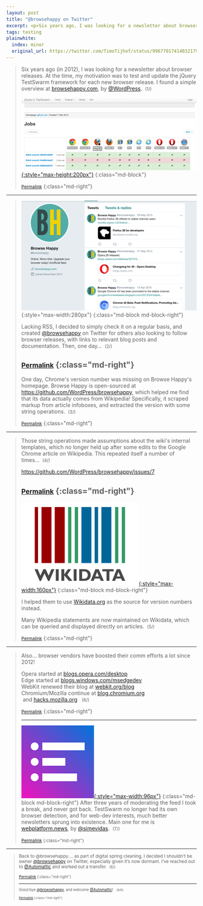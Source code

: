 ```yaml
---
layout: post
title: "@browsehappy on Twitter"
excerpt: <p>Six years ago, I was looking for a newsletter about browser releases.</p>
tags: testing
plainwhite:
  index: minor
  original_url: https://twitter.com/TimoTijhof/status/996770174140321792
---
```


> Six years ago (in 2012), I was looking for a newsletter about browser releases. At the time, my motivation was to test and update the jQuery TestSwarm framework for each new browser release. I found a simple overview at [browsehappy.com](https://browsehappy.com/), by [@WordPress](https://twitter.com/WordPress).  <small>(1/)</small>
>
> [![Screenshot of swarm.jquery.org](/assets/attachments/2018_browsehappy_swarm.png){:style="max-height:200px"}](http://swarm.jquery.org/ "Link to swarm.jquery.org")
> {:class="md-block"}
>
> <small>[Permalink](https://twitter.com/TimoTijhof/status/996770174140321792)</small>
> {:class="md-right"}

-------

> ![The @browsehappy Twitter feed](/assets/attachments/2018_browsehappy_feed.png){:style="max-width:280px"}
> {:class="md-block md-block-right"}
>
> Lacking RSS, I decided to simply check it on a regular basis, and created [@browsehappy](https://twitter.com/browsehappy) on Twitter for others also looking to follow browser releases, with links to relevant blog posts and documentation. Then, one day…  <small>(2/)</small>
>
> <small>[Permalink](https://twitter.com/TimoTijhof/status/996770176279437313)</small>
> {:class="md-right"}
> -------
>
> One day, Chrome's version number was missing on Browse Happy's homepage. Browse Happy is open-sourced at <https://github.com/WordPress/browsehappy>, which helped me find that its data actually comes from Wikipedia! Specifically, it scraped markup from article infoboxes, and extracted the version with some string operations.  <small>(3/)</small>
>
> <small>[Permalink](https://twitter.com/TimoTijhof/status/996770177965490176)</small>
> {:class="md-right"}

-------

> Those string operations made assumptions about the wiki's internal templates, which no longer held up after some edits to the Google Chrome article on Wikipedia. This repeated itself a number of times…  <small>(4/)</small>
>
> <https://github.com/WordPress/browsehappy/issues/7>
>
> <small>[Permalink](https://twitter.com/TimoTijhof/status/996770180142419968)</small>
> {:class="md-right"}
> -------
>
> [![Wikidata logo](/assets/attachments/2018_browsehappy_wikidata.png){:style="max-width:160px"}](https://github.com/WordPress/browsehappy/pull/39/files "Pull request on browsehappy.git to use Wikidata API")
> {:class="md-block md-block-right"}
>
> I helped them to use [Wikidata.org](https://wikidata.org) as the source for version numbers instead.
>
> Many Wikipedia statements are now maintained on Wikidata, which can be queried and displayed directly on articles.  <small>(5/)</small>
>
> <small>[Permalink](https://twitter.com/TimoTijhof/status/996770181841080320)</small>
> {:class="md-right"}

-------

> Also… browser vendors have boosted their comm efforts a lot since 2012!
>
> Opera started at [blogs.opera.com/desktop](https://blogs.opera.com/desktop/)
> <br>Edge started at [blogs.windows.com/msedgedev](https://blogs.windows.com/msedgedev/)
> <br>WebKit renewed their blog at [webkit.org/blog](https://webkit.org/blog/)
> <br>Chromium/Mozilla continue at [blog.chromium.org](https://blog.chromium.org)  and [hacks.mozilla.org](https://hacks.mozilla.org)
>  <small>(6/)</small>
>
> <small>[Permalink](https://twitter.com/TimoTijhof/status/996770184001146880)</small>
> {:class="md-right"}
>
> -------
>
> [![Web Platform News logo](/assets/attachments/2018_browsehappy_wpn.png){:style="max-width:96px"}](https://webplatform.news "Web Platform News")
> {:class="md-block md-block-right"}
> After three years of moderating the feed I took a break, and never got back. TestSwarm no longer had its own browser detection, and for web-dev interests, much better newsletters sprung into existence. Main one for me is [webplatform.news](https://webplatform.news), by [@simevidas](https://twitter.com/simevidas).  <small>(7/)</small>
>
> <small>[Permalink](https://twitter.com/TimoTijhof/status/996770185775407106)
> {:class="md-right"}

-------

> Back to @browsehappy.… as part of digital spring cleaning, I decided I shouldn’t be owner [@browsehappy](https://twitter.com/browsehappy) on Twitter, especially given it’s now dormant. I’ve reached out to [@Automattic](https://twitter.com/Automattic) and worked out a transfer.  <small>(8/)</small>
>
> <small>[Permalink](https://twitter.com/TimoTijhof/status/996770187981418496)
> {:class="md-right"}
>
> -------
>
> Good bye [@browsehappy](https://twitter.com/browsehappy), and welcome [@Automattic](https://twitter.com/Automattic)!   <small>(9/9)</small>
>
> <small>[Permalink](https://twitter.com/TimoTijhof/status/996770189583835136)
> {:class="md-right"}
